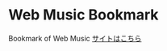# Web Music Bookmark
Bookmark of Web Music
[サイトはこちら](http://ryoyakawai.github.io/webmusicbookmark/)

